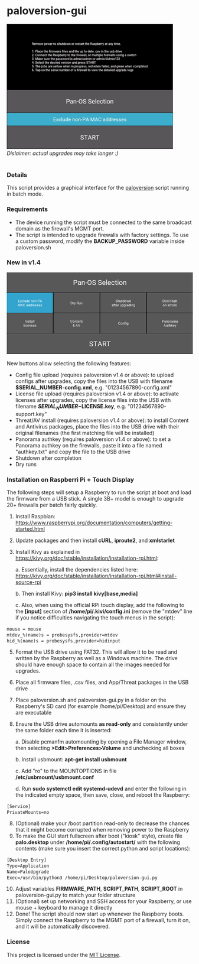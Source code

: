 # paloversion-gui

![Alt Text](demo.gif)  
*Dislaimer: actual upgrades may take longer :)*  
&nbsp;
&nbsp;
&nbsp;
&nbsp;
### Details

This script provides a graphical interface for the [paloversion](https://github.com/o5edaxi/paloversion) script running in batch mode.

### Requirements

* The device running the script must be connected to the same broadcast domain as the firewall's MGMT port.
* The script is intended to upgrade firewalls with factory settings. To use a custom password, modify the **BACKUP_PASSWORD** variable inside paloversion.sh

### New in v1.4

![Alt Text](v1.4.png)

New buttons allow selecting the following features:

* Config file upload (requires paloversion v1.4 or above): to upload configs after upgrades, copy the files into the USB with filename **$SERIAL_NUMBER-config.xml**, e.g. "01234567890-config.xml"
* License file upload (requires paloversion v1.4 or above): to activate licenses after upgrades, copy the license files into the USB with filename **$SERIAL_NUMBER-$LICENSE.key**, e.g. "01234567890-support.key"
* Threat/AV install (requires paloversion v1.4 or above): to install Content and Antivirus packages, place the files into the USB drive with their original filenames (the first matching file will be installed)
* Panorama authkey (requires paloversion v1.4 or above): to set a Panorama authkey on the firewalls, paste it into a file named "authkey.txt" and copy the file to the USB drive
* Shutdown after completion
* Dry runs

### Installation on Raspberri Pi + Touch Display

The following steps will setup a Raspberry to run the script at boot and load the firmware from a USB stick. A single 3B+ model is enough to upgrade 20+ firewalls per batch fairly quickly.

1. Install Raspbian: https://www.raspberrypi.org/documentation/computers/getting-started.html
2. Update packages and then install **cURL**, **iproute2**, and **xmlstarlet**
3. Install Kivy as explained in https://kivy.org/doc/stable/installation/installation-rpi.html:
    
    a. Essentially, install the dependencies listed here: https://kivy.org/doc/stable/installation/installation-rpi.html#install-source-rpi
    
    b. Then install Kivy: **pip3 install kivy[base,media]**
    
    c. Also, when using the official RPi touch display, add the following to the **[input]** section of **/home/pi/.kivi/config.ini** (remove the "mtdev" line if you notice difficulties navigating the touch menus in the script):
    
```
mouse = mouse
mtdev_%(name)s = probesysfs,provider=mtdev
hid_%(name)s = probesysfs,provider=hidinput
```

5. Format the USB drive using FAT32. This will allow it to be read and written by the Raspberry as well as a Windows machine. The drive should have enough space to contain all the images needed for upgrades.
6. Place all firmware files, .csv files, and App/Threat packages in the USB drive
7. Place paloversion.sh and paloversion-gui.py in a folder on the Raspberry's SD card (for example /home/pi/Desktop) and ensure they are executable
8. Ensure the USB drive automounts **as read-only** and consistently under the same folder each time it is inserted:

    a. Disable pcmanfm automounting by opening a File Manager window, then selecting **>Edit>Preferences>Volume** and unchecking all boxes
    
    b. Install usbmount: **apt-get install usbmount**
    
    c. Add "ro" to the MOUNTOPTIONS in file **/etc/usbmount/usbmount.conf**
    
    d. Run **sudo systemctl edit systemd-udevd** and enter the following in the indicated empty space, then save, close, and reboot the Raspberry:
    
```
[Service]
PrivateMounts=no
```

8. (Optional) make your /boot partition read-only to decrease the chances that it might become corrupted when removing power to the Raspberry
9. To make the GUI start fullscreen after boot ("kiosk" style), create file **palo.desktop** under **/home/pi/.config/autostart/** with the following contents (make sure you insert the correct python and script locations):

```
[Desktop Entry]
Type=Application
Name=PaloUpgrade
Exec=/usr/bin/python3 /home/pi/Desktop/paloversion-gui.py
```

10. Adjust variables **FIRMWARE_PATH**, **SCRIPT_PATH**, **SCRIPT_ROOT** in paloversion-gui.py to match your folder structure
11. (Optional) set up networking and SSH access for your Raspberry, or use mouse + keyboard to manage it directly
12. Done! The script should now start up whenever the Raspberry boots. Simply connect the Raspberry to the MGMT port of a firewall, turn it on, and it will be automatically discovered.


### License

This project is licensed under the [MIT License](https://github.com/o5edaxi/paloversion-gui/blob/main/LICENSE).
